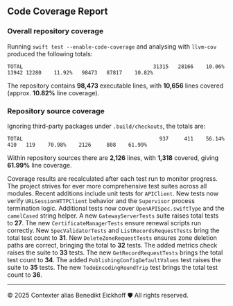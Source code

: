 ## Code Coverage Report

### Overall repository coverage

Running `swift test --enable-code-coverage` and analysing with `llvm-cov` produced the following totals:

```
TOTAL                                          31315   28166    10.06%   13942 12280    11.92%   98473   87817    10.82%
```

The repository contains **98,473** executable lines, with **10,656** lines covered (approx. **10.82%** line coverage).

### Repository source coverage

Ignoring third-party packages under `.build/checkouts`, the totals are:

```
TOTAL                                            937     411    56.14%     410   119    70.98%    2126     808    61.99%
```

Within repository sources there are **2,126** lines, with **1,318** covered, giving **61.99%** line coverage.

Coverage results are recalculated after each test run to monitor progress. The project strives for ever more comprehensive test suites across all modules. Recent additions include unit tests for ``APIClient``. New tests now verify ``URLSessionHTTPClient`` behavior and the ``Supervisor`` process termination logic.
Additional tests now cover ``OpenAPISpec.swiftType`` and the ``camelCased`` string helper. A new ``GatewayServerTests`` suite raises total tests to **27**.
The new ``CertificateManagerTests`` ensure renewal scripts run correctly.
New ``SpecValidatorTests`` and ``ListRecordsRequestTests`` bring the total test count to **31**.
New ``DeleteZoneRequestTests`` ensures zone deletion paths are correct, bringing the total to **32** tests.
The added metrics check raises the suite to **33** tests.
The new ``GetRecordRequestTests`` brings the total test count to **34**.
The added ``PublishingConfigDefaultValues`` test raises the suite to **35** tests.
The new ``TodoEncodingRoundTrip`` test brings the total test count to **36**.

---
© 2025 Contexter alias Benedikt Eickhoff 🛡️ All rights reserved.

